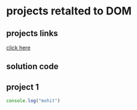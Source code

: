 # projects retalted to DOM

## projects links
[click here]()


## solution code

## project 1

```javascript
console.log("mohit")
```